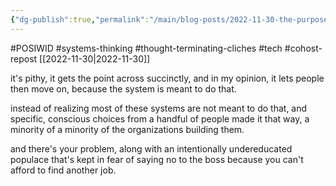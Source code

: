 ```yaml
---
{"dg-publish":true,"permalink":"/main/blog-posts/2022-11-30-the-purpose-of-a-system-is-what-it-does-is-a-thought-terminating-cliche/","noteIcon":"","created":"2023-08-09T16:29:39.514-04:00","updated":"2023-10-07T21:19:53.178-04:00"}
---
```


#POSIWID #systems-thinking #thought-terminating-cliches #tech #cohost-repost 
[[2022-11-30\|2022-11-30]]

it's pithy, it gets the point across succinctly, and in my opinion, it lets people then move on, because the system is meant to do that.

instead of realizing most of these systems are not meant to do that, and specific, conscious choices from a handful of people made it that way, a minority of a minority of the organizations building them.

and there's your problem, along with an intentionally undereducated populace that's kept in fear of saying no to the boss because you can't afford to find another job.

